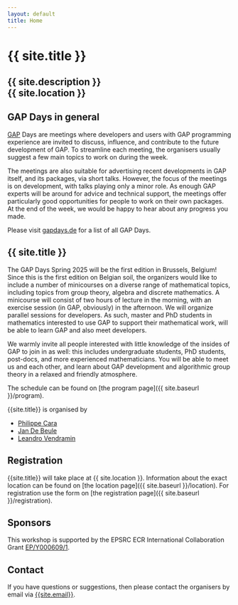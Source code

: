 ```yaml
---
layout: default
title: Home
---
```


# {{ site.title }}

## {{ site.description }}<br> {{ site.location }}

## GAP Days in general

[GAP](https://www.gap-system.org/) Days are meetings where developers and users
with GAP programming experience are invited to discuss, influence, and
contribute to the future development of GAP. To streamline each meeting, the
organisers usually suggest a few main topics to work on during the week.

The meetings are also suitable for advertising recent developments in GAP
itself, and its packages, via short talks.  However, the focus of the meetings
is on development, with talks playing only a minor role.  As enough GAP experts
will be around for advice and technical support, the meetings offer particularly
good opportunities for people to work on their own packages. At the end of the
week, we would be happy to hear about any progress you made.

Please visit [gapdays.de](https://www.gapdays.de) for a list of all GAP Days.

## {{ site.title }}

<!-- 
The focus of these GAP Days will be on the GAP Package distribution
and its infrastructure.
Please visit the [topics page]({{ site.baseurl }}/topics) for details.
 -->

The GAP Days Spring 2025 will be the first edition in Brussels, Belgium! 
Since this is the first edition on Belgian soil, the organizers would like 
to include a number of minicourses on a diverse range of mathematical topics, 
including topics from group theory, algebra and discrete mathematics. A minicourse
will consist of two hours of lecture in the morning, with an exercise session (in GAP, obviously)
in the afternoon. We will organize parallel sessions for developers. As such, 
master and PhD students in mathematics interested to use GAP to support their mathematical
work, will be able to learn GAP and also meet developers. 

We warmly invite all people interested with
little knowledge of the insides of GAP to join in as well: this includes undergraduate
students, PhD students, post-docs, and more experienced mathematicians. You will
be able to meet us and each other, and learn about GAP development and
algorithmic group theory in a relaxed and friendly atmosphere.

The schedule can be found on [the program page]({{ site.baseurl }}/program).

{{site.title}} is organised by

* [Philippe Cara](https://wids.research.vub.be/en/jan-de-beule)
* [Jan De Beule](https://wids.research.vub.be/nl/philippe-cara)
* [Leandro Vendramin](https://leandrovendramin.org)

## Registration

{{site.title}} will take place at {{ site.location }}.
Information about the exact location can be found on [the location page]({{ site.baseurl }}/location).
For registration use the form on [the registration page]({{ site.baseurl }}/registration).


## Sponsors

This workshop is supported by the EPSRC ECR International Collaboration Grant [EP/Y000609/1](https://gow.epsrc.ukri.org/NGBOViewGrant.aspx?GrantRef=EP/Y000609/1).

## <a name="contact"></a> Contact

If you have questions or suggestions, then please contact the organisers by
email via [{{site.email}}](mailto:{{site.email}}).
